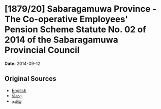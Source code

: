 # [1879/20] Sabaragamuwa Province - The Co-operative Employees' Pension Scheme Statute No. 02 of 2014 of the Sabaragamuwa Provincial Council

**Date:** 2014-09-12

## Original Sources

- [English](https://documents.gov.lk/view/extra-gazettes/2014/9/1879-20_E.pdf)
- [සිංහල](https://documents.gov.lk/view/extra-gazettes/2014/9/1879-20_S.pdf)
- [தமிழ்](https://documents.gov.lk/view/extra-gazettes/2014/9/1879-20_T.pdf)
